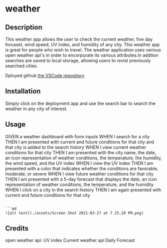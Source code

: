 # weather

## Description 

This weather app allows the user to check the current weather, five day forcaset, wind speed, UV index, and humidity of any city. This weather app is great for people who wish to travel. The weather application uses various open weather api's in order to encorpurate its various attributes.In addtion searches are saved to local storage, allowing users to revist previously searched cities.


Dployed github  [the VSCode repository](https://momo427.github.io/weather/)


## Installation

Simply click on the deployment app and use the search bar to search the weather in any city of interest.


## Usage 

GIVEN a weather dashboard with form inputs
WHEN I search for a city
THEN I am presented with current and future conditions for that city and that city is added to the search history
WHEN I view current weather conditions for that city
THEN I am presented with the city name, the date, an icon representation of weather conditions, the temperature, the humidity, the wind speed, and the UV index
WHEN I view the UV index
THEN I am presented with a color that indicates whether the conditions are favorable, moderate, or severe
WHEN I view future weather conditions for that city
THEN I am presented with a 5-day forecast that displays the date, an icon representation of weather conditions, the temperature, and the humidity
WHEN I click on a city in the search history
THEN I am again presented with current and future conditions for that city
```

```md
![alt text](./assets/Screen Shot 2021-03-27 at 7.25.28 PM.png)
```


## Credits

open weather api:
UV index 
Current weather api 
Daily Forecast 

